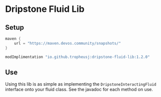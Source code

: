 # Dripstone Fluid Lib

## Setup
```groovy
maven {
    url = "https://maven.devos.community/snapshots/"
}
```
```groovy
modImplimentation "io.github.tropheusj:dripstone-fluid-lib:1.2.0"
```

## Use
Using this lib is as simple as implementing the `DripstoneInteractingFluid`
interface onto your fluid class. See the javadoc for each method on use.
